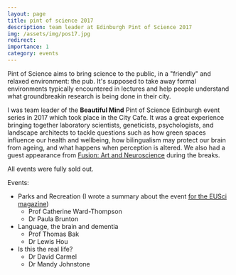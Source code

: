 ```yaml
---
layout: page
title: pint of science 2017
description: team leader at Edinburgh Pint of Science 2017
img: /assets/img/pos17.jpg
redirect: 
importance: 1
category: events
---
```


Pint of Science aims to bring science to the public, in a "friendly" and relaxed environment: the pub. It's supposed to take away formal environments typically encountered in lectures and help people understand what groundbreakin research is being done in their city.

I was team leader of the <b>Beautiful Mind</b> Pint of Science Edinburgh event series in 2017 which took place in the City Cafe. It was a great experience bringing together laboratory scientists, geneticists, psychologists, and landscape architects to tackle questions such as how green spaces influence our health and wellbeing, how bilingualism may protect our brain from ageing, and what happens when perception is altered. We also had a guest appearance from <a href="https://www.edinburghneuroscience.ed.ac.uk/fusion-art-science">Fusion: Art and Neuroscience</a> during the breaks.

All events were fully sold out.

Events:

* Parks and Recreation (I wrote a summary about the event <a href="https://eusci.org.uk/2017/05/19/pint-of-science-edinburgh-2017-parks-recreation/" target="_blank">for the EUSci magazine</a>)
  + Prof Catherine Ward-Thompson
  + Dr Paula Brunton
* Language, the brain and dementia
  + Prof Thomas Bak
  + Dr Lewis Hou
* Is this the real life?
  + Dr David Carmel 
  + Dr Mandy Johnstone